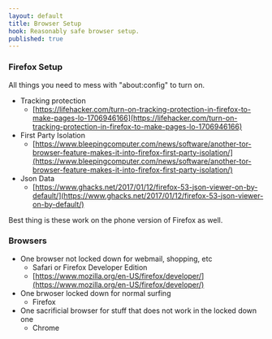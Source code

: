 ```yaml
---
layout: default
title: Browser Setup
hook: Reasonably safe browser setup.
published: true
---
```


### Firefox Setup
All things you need to mess with "about:config" to turn on. 
* Tracking protection
	* [https://lifehacker.com/turn-on-tracking-protection-in-firefox-to-make-pages-lo-1706946166](https://lifehacker.com/turn-on-tracking-protection-in-firefox-to-make-pages-lo-1706946166)
* First Party Isolation
	* [https://www.bleepingcomputer.com/news/software/another-tor-browser-feature-makes-it-into-firefox-first-party-isolation/](https://www.bleepingcomputer.com/news/software/another-tor-browser-feature-makes-it-into-firefox-first-party-isolation/)
* Json Data
	* [https://www.ghacks.net/2017/01/12/firefox-53-json-viewer-on-by-default/](https://www.ghacks.net/2017/01/12/firefox-53-json-viewer-on-by-default/)

Best thing is these work on the phone version of Firefox as well.

### Browsers

* One browser not locked down for webmail, shopping, etc
    * Safari or Firefox Developer Edition
    * [https://www.mozilla.org/en-US/firefox/developer/](https://www.mozilla.org/en-US/firefox/developer/)
* One brwoser locked down for normal surfing
    * Firefox
* One sacrificial browser for stuff that does not work in the locked down one
    * Chrome
